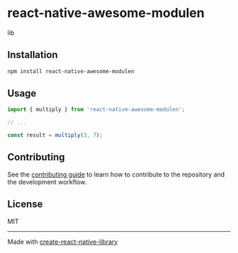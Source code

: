 # react-native-awesome-modulen

lib

## Installation

```sh
npm install react-native-awesome-modulen
```

## Usage


```js
import { multiply } from 'react-native-awesome-modulen';

// ...

const result = multiply(3, 7);
```


## Contributing

See the [contributing guide](CONTRIBUTING.md) to learn how to contribute to the repository and the development workflow.

## License

MIT

---

Made with [create-react-native-library](https://github.com/callstack/react-native-builder-bob)
